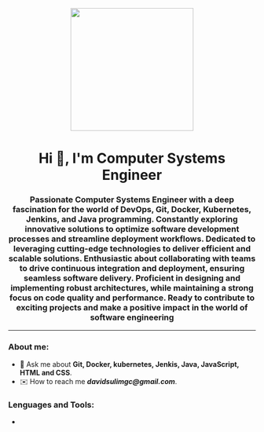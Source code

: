<div name="header" align="center">
   <img src="https://media.giphy.com/media/kH1DBkPNyZPOk0BxrM/giphy.gif" width="250"/>
   <h1 align="center">
     Hi 👋, I'm Computer Systems Engineer
  </h1>
   <h3>Passionate Computer Systems Engineer with a deep fascination for the world of DevOps, Git, Docker, Kubernetes, Jenkins,
     and Java programming. Constantly exploring innovative solutions to optimize software development processes and streamline
     deployment workflows. Dedicated to leveraging cutting-edge technologies to deliver efficient and scalable solutions.
     Enthusiastic about collaborating with teams to drive continuous integration and deployment, ensuring seamless software
     delivery. Proficient in designing and implementing robust architectures, while maintaining a strong focus on code quality
     and performance. Ready to contribute to exciting projects and make a positive impact in the world of software engineering
  </h3>
</div>

---

### About me: 
* 💬 Ask me about  __Git, Docker, kubernetes, Jenkis, Java, JavaScript, HTML and CSS__. 
* ✉️ How to reach me ___davidsulimgc@gmail.com___.

### Lenguages and Tools: 
* 
